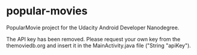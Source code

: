 # popular-movies

PopularMovie project for the Udacity Android Developer Nanodegree.

The API key has been removed. 
Please request your own key from the themoviedb.org and insert it in the MainActivity.java file ("String "apiKey"). 
